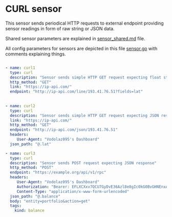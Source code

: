 CURL sensor
============================
This sensor sends periodical HTTP requests to external endpoint providing sensor readings in form of raw string or JSON data.

Shared sensor parameters are explained in
[sensor_shared.md](https://github.com/vodolaz095/dashboard/blob/master/docs/sensor_shared.md)
file.

All config parameters for sensors are depicted in this file
[sensor.go](https://github.com/vodolaz095/dashboard/blob/master/config/sensor.go)
with comments explaining things.

```yaml

- name: curl1
  type: curl
  description: "Sensor sends simple HTTP GET request expecting float string in response with latitude of IP address origin"
  http_method: "GET"
  link: "https://ip-api.com/"
  endpoint: "http://ip-api.com/line/193.41.76.51?fields=lat"
  
  
- name: curl2
  type: curl
  description: "Sensor sends simple HTTP GET request expecting JSON response"
  link: "https://ip-api.com/"
  http_method: "GET"
  endpoint: "http://ip-api.com/json/193.41.76.51"
  headers:
     User-Agent: "Vodolaz095's Dashboard"
  json_path: "@.lat"

- name: curl3
  type: curl
  description: "Sensor sends POST request expecting JSON response"
  http_method: "POST"
  endpoint: "https://example.org/api/v1/rpc"
  headers:
     User-Agent: "Vodolaz095's Dashboard"
     Authorization: "Bearer: EFLXCXxv7QCU7GyDvE36Azl8e8gIc0kG0BvGHNEnxAYA"
     Content-Type: "application/x-www-form-urlencoded"
  json_path: "@.balance"
  body: "entity=portfolio&action=get"
  tags:
    kind: balance

```
